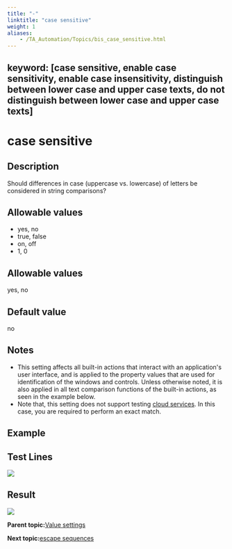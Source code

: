```yaml
--- 
title: "-"
linktitle: "case sensitive"
weight: 1
aliases: 
    - /TA_Automation/Topics/bis_case_sensitive.html
---
```

keyword: [case sensitive, enable case sensitivity, enable case insensitivity, distinguish between lower case and upper case texts, do not distinguish between lower case and upper case texts]
---

# case sensitive

## Description

Should differences in case \(uppercase vs. lowercase\) of letters be considered in string comparisons?

## Allowable values

-   yes, no
-   true, false
-   on, off
-   1, 0

## Allowable values

yes, no

## Default value

no

## Notes

-   This setting affects all built-in actions that interact with an application's user interface, and is applied to the property values that are used for identification of the windows and controls. Unless otherwise noted, it is also applied in all text comparison functions of the built-in actions, as seen in the example below.
-   Note that, this setting does not support testing [cloud services](aut_app_cloud_testing.html). In this case, you are required to perform an exact match.

## Example

## Test Lines

![](/images//Images/bis_case_sensitive_pgm.png)

## Result

![](/images//Images/bis_case_sensitive_res.png)

**Parent topic:**[Value settings](/TA_Automation/Topics/bis_value.html)

**Next topic:**[escape sequences](/TA_Automation/Topics/bis_escape_sequences.html)

